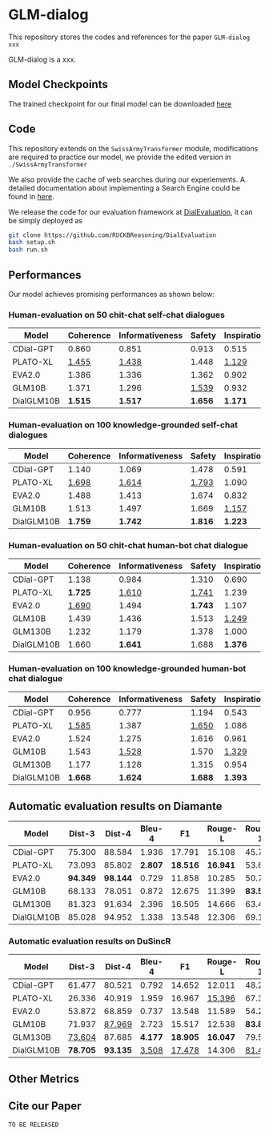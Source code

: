 # GLM-dialog

This repository stores the codes and references for the paper `GLM-dialog xxx`

GLM-dialog is a xxx.

## Model Checkpoints

The trained checkpoint for our final model can be downloaded [here](todo)

## Code

This repository extends on the `SwissArmyTransformer` module, modifications are required to practice our model, we provide the edited version in `./SwissArmyTransformer`

We also provide the cache of web searches during our experiements. A detailed documentation about implementing a Search Engine could be found in [here](doc/replacingSearchEngine.md).

We release the code for our evaluation framework at [DialEvaluation](https://github.com/RUCKBReasoning/DialEvaluation), it can be simply deployed as

```bash
git clone https://github.com/RUCKBReasoning/DialEvaluation
bash setup.sh
bash run.sh
```

## Performances

Our model achieves promising performances as shown below: 

### Human-evaluation on 50 chit-chat self-chat dialogues

| Model      | Coherence    | Informativeness | Safety       | Inspiration  | Hallucination | Engagingness | Faithfulness |
| ---------- | ------------ | --------------- | ------------ | ------------ | ------------- | ------------ | ------------ |
| CDial-GPT  | 0.860        | 0.851           | 0.913        | 0.515        | 0.291         | 0.500        | 0.473        |
| PLATO-XL   | <u>1.455</u> | <u>1.438</u>    | 1.448        | <u>1.129</u> | **0.062**     | <u>1.260</u> | <u>1.220</u> |
| EVA2.0     | 1.386        | 1.336           | 1.362        | 0.902        | <u>0.068</u>  | 1.213        | 1.093        |
| GLM10B     | 1.371        | 1.296           | <u>1.539</u> | 0.932        | 0.130         | 1.187        | 1.160        |
| DialGLM10B | **1.515**    | **1.517**       | **1.656**    | **1.171**    | 0.098         | **1.383**    | **1.383**    |

### Human-evaluation on 100 knowledge-grounded self-chat dialogues

| Model      | Coherence    | Informativeness | Safety       | Inspiration  | Hallucination | Engagingness | Faithfulness |
| ---------- | ------------ | --------------- | ------------ | ------------ | ------------- | ------------ | ------------ |
| CDial-GPT  | 1.140        | 1.069           | 1.478        | 0.591        | 0.221         | 0.603        | 0.690        |
| PLATO-XL   | <u>1.698</u> | <u>1.614</u>    | <u>1.793</u> | 1.090        | **0.032**     | 1.420        | <u>1.413</u> |
| EVA2.0     | 1.488        | 1.413           | 1.674        | 0.832        | 0.089         | 1.230        | 1.223        |
| GLM10B     | 1.513        | 1.497           | 1.669        | <u>1.157</u> | 0.093         | <u>1.460</u> | 1.340        |
| DialGLM10B | **1.759**    | **1.742**       | **1.816**    | **1.223**    | <u>0.046</u>  | **1.550**    | **1.473**    |

### Human-evaluation on 50 chit-chat human-bot chat dialogue

| Model      | Coherence    | Informativeness | Safety       | Inspiration  | Hallucination | Engagingness | Faithfulness |
| ---------- | ------------ | --------------- | ------------ | ------------ | ------------- | ------------ | ------------ |
| CDial-GPT  | 1.138        | 0.984           | 1.310        | 0.690        | 0.272         | 0.696        | 0.660        |
| PLATO-XL   | **1.725**    | <u>1.610</u>    | <u>1.741</u> | 1.239        | **0.068**     | <u>1.392</u> | <u>1.316</u> |
| EVA2.0     | <u>1.690</u> | 1.494           | **1.743**    | 1.107        | <u>0.077</u>  | 1.312        | 1.292        |
| GLM10B     | 1.439        | 1.436           | 1.513        | <u>1.249</u> | 0.164         | 1.236        | 1.208        |
| GLM130B    | 1.232        | 1.179           | 1.378        | 1.000        | 0.257         | 0.816        | 0.784        |
| DialGLM10B | 1.660        | **1.641**       | 1.688        | **1.376**    | 0.127         | **1.440**    | **1.460**    |

### Human-evaluation on 100 knowledge-grounded human-bot chat dialogue

| Model      | Coherence    | Informativeness | Safety       | Inspiration  | Hallucination | Engagingness | Faithfulness |
| ---------- | ------------ | --------------- | ------------ | ------------ | ------------- | ------------ | ------------ |
| CDial-GPT  | 0.956        | 0.777           | 1.194        | 0.543        | 0.363         | 0.562        | 0.542        |
| PLATO-XL   | <u>1.585</u> | 1.387           | <u>1.650</u> | 1.086        | **0.129**     | 1.244        | 1.128        |
| EVA2.0     | 1.524        | 1.275           | 1.616        | 0.961        | 0.151         | 1.150        | 1.096        |
| GLM10B     | 1.543        | <u>1.528</u>    | 1.570        | <u>1.329</u> | 0.174         | <u>1.324</u> | <u>1.282</u> |
| GLM130B    | 1.177        | 1.128           | 1.315        | 0.954        | 0.303         | 0.852        | 0.832        |
| DialGLM10B | **1.668**    | **1.624**       | **1.688**    | **1.393**    | <u>0.134</u>  | **1.412**    | **1.368**    |

## Automatic evaluation results on Diamante

| Model      | Dist-3     | Dist-4     | Bleu-4    | F1         | Rouge-L    | Rouge-1    | Rouge-2    | Bert-Score |
| ---------- | ---------- | ---------- | --------- | ---------- | ---------- | ---------- | ---------- | ---------- |
| CDial-GPT  | 75.300     | 88.584     | 1.936     | 17.791     | 15.108     | 45.732     | 19.550     | 0.603      |
| PLATO-XL   | 73.093     | 85.802     | **2.807** | **18.516** | **16.941** | 53.659     | 21.033     | **0.618**  |
| EVA2.0     | **94.349** | **98.144** | 0.729     | 11.858     | 10.285     | 50.730     | 16.107     | 0.580      |
| GLM10B     | 68.133     | 78.051     | 0.872     | 12.675     | 11.399     | **83.537** | **33.489** | 0.588      |
| GLM130B    | 81.323     | 91.634     | 2.396     | 16.505     | 14.666     | 63.462     | 19.430     | 0.608      |
| DialGLM10B | 85.028     | 94.952     | 1.338     | 13.548     | 12.306     | 69.106     | 23.307     | 0.597      |

### Automatic evaluation results on DuSincR

| Model      | Dist-3        | Dist-4        | Bleu-4       | F1            | Rouge-L       | Rouge-1       | Rouge-2       | Bert-Score   |
| ---------- | ------------- | ------------- | ------------ | ------------- | ------------- | ------------- | ------------- | ------------ |
| CDial-GPT  | 61.477        | 80.521        | 0.792        | 14.652        | 12.011        | 48.212        | 15.707        | 0.580        |
| PLATO-XL   | 26.336        | 40.919        | 1.959        | 16.967        | <u>15.396</u> | 67.397        | 24.011        | 0.607        |
| EVA2.0     | 53.872        | 68.859        | 0.737        | 13.548        | 11.589        | 54.270        | 14.211        | 0.591        |
| GLM10B     | 71.937        | <u>87.969</u> | 2.723        | 15.517        | 12.538        | **83.832**    | **33.743**    | 0.599        |
| GLM130B    | <u>73.604</u> | 87.685        | **4.177**    | **18.905**    | **16.047**    | 79.562        | 28.897        | **0.615**    |
| DialGLM10B | **78.705**    | **93.135**    | <u>3.508</u> | <u>17.478</u> | 14.306        | <u>81.460</u> | <u>31.837</u> | <u>0.607</u> |

## Other Metrics

## Cite our Paper

```bash
TO BE RELEASED
```





